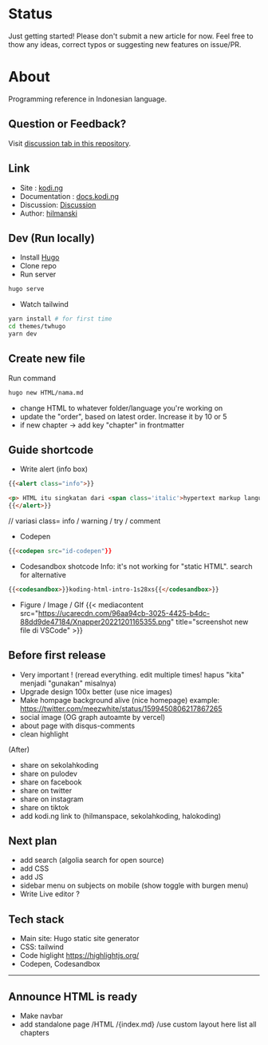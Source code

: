 # Status

Just getting started! Please don't submit a new article for now. Feel free to thow any ideas, correct typos or suggesting new features on issue/PR.

# About

Programming reference in Indonesian language.

## Question or Feedback?
Visit [discussion tab in this repository](https://github.com/hilmanski/koding/discussions).

## Link

- Site : [kodi.ng](https://kodi.ng)
- Documentation : [docs.kodi.ng](https://docs.kodi.ng)
- Discussion: [Discussion](https://github.com/hilmanski/koding/discussions)
- Author: [hilmanski](https://hilman.space)  

## Dev (Run locally)

- Install [Hugo](https://gohugo.io/)
- Clone repo
- Run server

```bash
hugo serve
```

- Watch tailwind

```bash
yarn install # for first time
cd themes/twhugo
yarn dev
```

##  Create new file

Run command
```bash
hugo new HTML/nama.md
```
- change HTML to whatever folder/language you're working on
- update the "order", based on latest order. Increase it by 10 or 5
- if new chapter -> add key "chapter" in frontmatter

## Guide shortcode

- Write alert (info box)

```html
{{<alert class="info">}}

<p> HTML itu singkatan dari <span class='italic'>hypertext markup language</span>.</p>
{{</alert>}}
```
// variasi class= info / warning / try / comment


- Codepen
```html
{{<codepen src="id-codepen"}}
```

- Codesandbox shotcode
  Info: it's not working for "static HTML". search for alternative
```html
{{<codesandbox>}}koding-html-intro-1s28xs{{</codesandbox>}}
```

- Figure / Image / GIf
{{< mediacontent src="https://ucarecdn.com/96aa94cb-3025-4425-b4dc-88dd9de47184/Xnapper20221201165355.png" title="screenshot new file di VSCode" >}}



## Before first release

- Very important ! (reread everything. edit multiple times! hapus "kita" menjadi "gunakan" misalnya)
- Upgrade design 100x better (use nice images)
- Make hompage background alive (nice homepage)
example: https://twitter.com/meezwhite/status/1599450806217867265
- social image (OG graph autoamte by vercel)
- about page with disqus-comments
- clean highlight

(After)   
- share on sekolahkoding
- share on pulodev  
- share on facebook
- share on twitter
- share on instagram
- share on tiktok
- add kodi.ng link to (hilmanspace, sekolahkoding, halokoding)

## Next plan

- add search (algolia search for open source)
- add CSS
- add JS
- sidebar menu on subjects on mobile (show toggle with burgen menu)
- Write Live editor ?

## Tech stack

- Main site: Hugo static site generator
- CSS: tailwind
- Code higlight https://highlightjs.org/
- Codepen, Codesandbox

---

## Announce HTML is ready
- Make navbar
- add standalone page /HTML /{index.md} /use custom layout here list all chapters